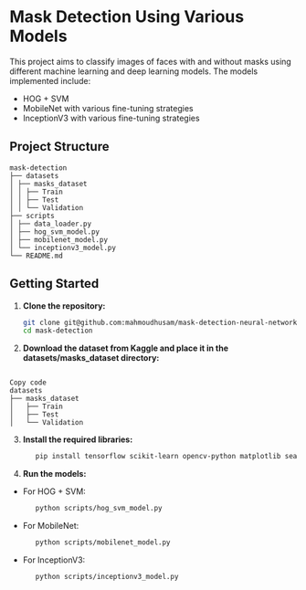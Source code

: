 # Mask Detection Using Various Models

This project aims to classify images of faces with and without masks using different machine learning and deep learning models. The models implemented include:

- HOG + SVM
- MobileNet with various fine-tuning strategies
- InceptionV3 with various fine-tuning strategies

## Project Structure

```
mask-detection
├── datasets
│ ├── masks_dataset
│ │ ├── Train
│ │ ├── Test
│ │ └── Validation
├── scripts
│ ├── data_loader.py
│ ├── hog_svm_model.py
│ ├── mobilenet_model.py
│ └── inceptionv3_model.py
└── README.md
```


## Getting Started

1. **Clone the repository:**
   ```bash
   git clone git@github.com:mahmoudhusam/mask-detection-neural-network.git
   cd mask-detection

2. **Download the dataset from Kaggle and place it in the datasets/masks_dataset directory:**
```

Copy code
datasets
├── masks_dataset
│   ├── Train
│   ├── Test
│   └── Validation
```

3. **Install the required libraries:**
   ```bash
      pip install tensorflow scikit-learn opencv-python matplotlib seaborn

4. **Run the models:**

- For HOG + SVM:
   ```bash
      python scripts/hog_svm_model.py

- For MobileNet:
   ```bash
      python scripts/mobilenet_model.py

- For InceptionV3:
   ```bash
      python scripts/inceptionv3_model.py

